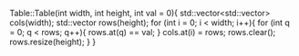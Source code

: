 Table::Table(int width, int height, int val = 0){
    std::vector<std::vector<int>> cols(width);
    std::vector<int> rows(height);
    for (int i = 0; i < width; i++){
        for (int q = 0; q < rows; q++){
            rows.at(q) == val;
        }
        cols.at(i) = rows;
        rows.clear();
        rows.resize(height);
    }
}
